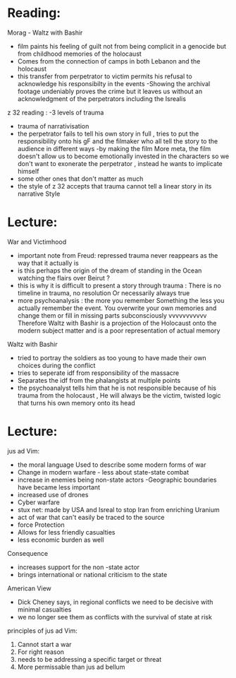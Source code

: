 # Reading:
Morag - Waltz with Bashir

- film paints his feeling of guilt not from being complicit in a genocide but from childhood memories of the holocaust
- Comes from the connection of camps in both Lebanon and the holocaust
- this transfer from perpetrator to victim permits his refusal to acknowledge his responsibilty in the events
-Showing the archival footage undeniably proves the crime but it leaves us without an acknowledgment of the perpetrators including the Isrealis

z 32 reading :
-3 levels of trauma
- trauma of narrativisation
- the perpetrator fails to tell his own story in full , tries to put the responsibility onto his gF and the filmaker who all tell the story to the audience in different ways
-by making the film More meta, the film doesn't allow us to become emotionally invested in the characters so we don't want to exonerate the perpetrator , instead he wants to implicate himself
- some other ones that don't matter as much
- the style of z 32 accepts that trauma cannot tell a linear story in its narrative Style

# Lecture:
War and Victimhood
- important note from Freud: repressed trauma never reappears as the way that it actually is
- is this perhaps the origin of the dream of standing in the Ocean watching the flairs over Beirut ?
- this is why it is difficult to present a story through trauma : There is no timeline in trauma, no resolution Or necessarily always true
- more psychoanalysis : the more you remember Something the less you actually remember the event. You overwrite your own memories and change them or fill in missing parts subconsciously
vvvvvvvvvvv Therefore
 Waltz with Bashir is a projection of the Holocaust onto the modern subject matter and is a poor representation of actual memory

Waltz with Bashir
- tried to portray the soldiers as too young to have made their own choices during the conflict
- tries to seperate idf from responsibility of the massacre
- Separates the idf from the phalangists at multiple points
- the psychoanalyst tells him that he is not responsible because of his trauma from the holocaust , He will always be the victim, twisted logic that turns his own memory onto its head

# Lecture:
jus ad Vim:
- the moral language Used to describe some modern forms of war
- Change in modern warfare - less about state-state combat
- increase in enemies being non-state actors
-Geographic boundaries have became less important
- increased use of drones
- Cyber warfare
- stux net: made by USA and Isreal to stop Iran from enriching Uranium
- act of war that can't easily be traced to the source
- force Protection
- Allows for less friendly casualties
- less economic burden as well

Consequence
- increases support for the non -state actor
- brings international or national criticism to the state

American View
- Dick Cheney says, in regional conflicts we need to be decisive with minimal casualties
- we no longer see them as conflicts with the survival of state at risk

principles of jus ad Vim:
1. Cannot start a war
2. For right reason
3. needs to be addressing a specific target or threat
4. More permissable than jus ad bellum